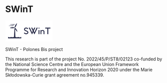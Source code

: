 # SWinT
<img src="logo/logo1.png" width="30%">

SWinT - Polones Bis project

This research is part of the project No. 2022/45/P/ST8/02123 co-funded by the National Science Centre and the European Union Framework Programme for Research and
Innovation Horizon 2020 under the Marie Skłodowska-Curie grant agreement no.945339.
